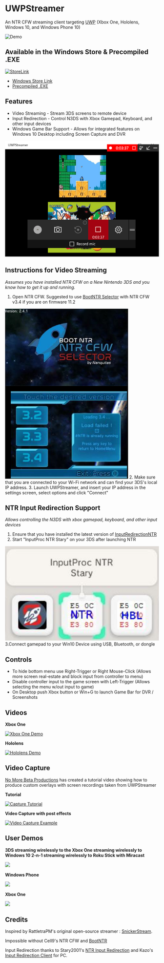 # UWPStreamer #
An NTR CFW streaming client targeting [UWP](https://msdn.microsoft.com/en-us/windows/uwp/get-started/universal-application-platform-guide) (Xbox One, Hololens, Windows 10, and Windows Phone 10)

![Demo](http://i.imgur.com/GTRoCJv.png)

## Available in the Windows Store & Precompiled .EXE ##

[![StoreLink](http://i.imgur.com/C6buqwe.png)](https://www.microsoft.com/en-us/store/p/uwpstreamer/9nd66p3vdnxt)


- [Windows Store Link](https://www.microsoft.com/en-us/store/p/uwpstreamer/9nd66p3vdnxt)
- [Precompiled .EXE](https://github.com/toolboc/UWPStreamer/releases/tag/wpf_v1.0.0.0)

## Features ##
* Video Streaming - Stream 3DS screens to remote device
* Input Redirection - Control N3DS with Xbox Gamepad, Keyboard, and other input devices
* Windows Game Bar Support - Allows for integrated features on Windows 10 Desktop including Screen Capture and DVR

<img src="/UWPStreamer/Assets/Gamebar.PNG">

## Instructions for Video Streaming ##
*Assumes you have installed NTR CFW on a New Nintendo 3DS and you know how to get it up and running.*
 
1. Open NTR CFW.  Suggested to use [BootNTR Selector](https://gbatemp.net/threads/release-bootntr-selector.432911/) with NTR CFW v3.4 if you are on firmware 11.2
<img src="/UWPStreamer/Assets/NTRSelector.PNG">
2. Make sure that you are connected to your Wi-Fi network and can find your 3DS's local IP
address. 
3. Launch UWPStreamer, and insert your IP address in the settings screen, select options and click "Connect"

## NTR Input Redirection Support ##

*Allows controlling the N3DS with xbox gamepad, keyboard, and other input devices*

1. Ensure that you have installed the latest version of [InputRedirectionNTR](https://github.com/Kazo/InputRedirection/releases/tag/NTR-build)
2. Start "InputProc NTR Stary" on your 3DS after launching NTR 
<img src="/UWPStreamer/Assets/NTRInputRedirect.PNG"> 
3.Connect gamepad to your Win10 Device using USB, Bluetooth, or dongle

## Controls ##
* To hide bottom menu use Right-Trigger or Right Mouse-Click (Allows more screen real-estate and block input from controller to menu)
* Disable controller input to the game screen with Left-Trigger  ​(Allows selecting the menu w/out input to game)
* On Desktop push Xbox button or Win+G to launch Game Bar for DVR / Screenshots

## Videos ##

**Xbox One**

[![Xbox One Demo](https://img.youtube.com/vi/mO7kZx6YRTU/0.jpg)](https://www.youtube.com/watch?v=mO7kZx6YRTU)

**Hololens**

[![Hololens Demo](https://img.youtube.com/vi/HVuQsCvUj_o/0.jpg)](https://www.youtube.com/watch?v=HVuQsCvUj_o)

## Video Capture ##
[No More Beta Productions](https://www.youtube.com/channel/UCdQDN1V4mMzfOirm08Nm8TA) has created a tutorial video showing how to produce custom overlays with  screen recordings taken from UWPStreamer

**Tutorial**

[![Capture Tutorial](https://img.youtube.com/vi/I1pQiyEAduA/0.jpg)](https://www.youtube.com/watch?v=I1pQiyEAduA)

**Video Capture with post effects**

[![Video Capture Example](https://img.youtube.com/vi/9HNBWVT911o/0.jpg)](https://www.youtube.com/watch?v=9HNBWVT911o)

## User Demos ##

**3DS streaming wirelessly to the Xbox One streaming wirelessly to Windows 10 2-n-1 streaming wirelessly to Roku Stick with Miracast**

<img src="http://i.imgur.com/L4Idp0M.jpg" width="500">

**Windows Phone**

<img src="https://static.wiidatabase.de/UWPStreamer-Mobile-1024x576.jpg" width="500">

**Xbox One**

<img src="http://i.imgur.com/NF5lybH.png" width="500">

## Credits ##
Inspired by  RattletraPM's original open-source streamer : [SnickerStream](https://github.com/RattletraPM/Snickerstream). 

Impossible without Cell9's NTR CFW and [BootNTR](https://github.com/44670/BootNTR)

Input Redirection thanks to Stary2001's [NTR Input Redirection](https://github.com/Stary2001/InputRedirection) and Kazo's [Input Redirection Client](https://github.com/Kazo/InputRedirectionClient) for PC.

